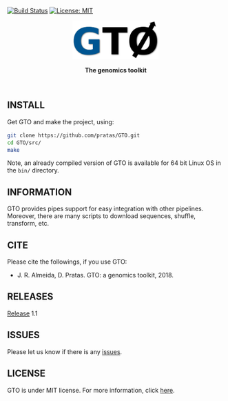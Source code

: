 [![Build Status](https://travis-ci.org/pratas/GTO.svg?branch=master)](https://travis-ci.org/pratas/GTO)
[![License: MIT](https://img.shields.io/github/license/mashape/apistatus.svg)](LICENSE)

<p align="center"><img src="imgs/logo.png"
alt="GTO" height="90" border="0" /></p>

<p align="center"><b>The genomics toolkit</b></p>
<br>

## INSTALL
Get GTO and make the project, using:
```bash
git clone https://github.com/pratas/GTO.git
cd GTO/src/
make
```
Note, an already compiled version of GTO is available for 64 bit Linux OS in
the `bin/` directory.


## INFORMATION

GTO provides pipes support for easy integration with other pipelines.
Moreover, there are many scripts to download sequences, shuffle, transform, etc.

## CITE
Please cite the followings, if you use GTO:
* J. R. Almeida, D. Pratas. GTO: a genomics toolkit, 2018.


## RELEASES
[Release](https://github.com/pratas/GTO/releases) 1.1


## ISSUES
Please let us know if there is any
[issues](https://github.com/pratas/GTO/issues).


## LICENSE
GTO is under MIT license. For more information, click
[here](https://opensource.org/licenses/MIT).



